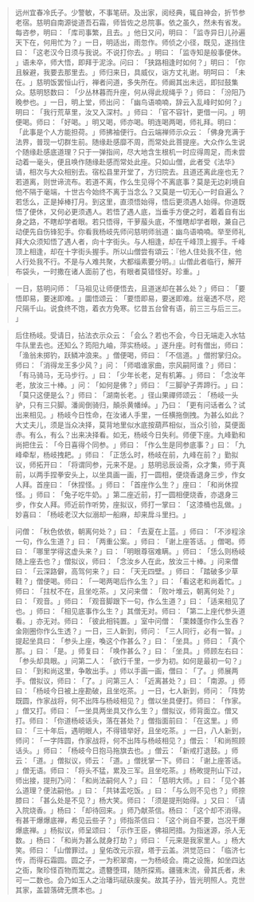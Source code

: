 > 远州宜春冷氏子。少警敏，不事笔研。及出家，阅经典，辄自神会，折节参老宿。慈明自南源徙道吾石霜，师皆佐之总院事。依之虽久，然未有省发。每咨参，明曰：​「库司事繁，且去。​」他日又问，明曰：​「监寺异日儿孙遍天下在，何用忙为？​」一日，明适出，雨忽作。师侦之小径，既见，遂挡住曰：​「这老汉今日须与我说。不说打你去。​」明曰：​「监寺知是般事便休。​」语未卒，师大悟，即拜于泥涂。问曰：​「狭路相逢时如何？​」明曰：​「你且躲避，我要去那里去。​」师归来日，具威仪，诣方丈礼谢。明呵曰：​「未在。​」慈明饭罢恒山行，禅者问道，多失所在。师阚其出未远，即挝鼓集众。慈明怒数曰：​「少丛林暮而升座，何从得此规绳乎？​」师曰：​「汾阳乃晚参也。​」一日，明上堂，师出问：​「幽鸟语喃喃，辞云入乱峰时如何？​」明曰：​「我行荒草里，汝又入深村。​」师曰：​「官不容针，更借一问。​」明便喝。师曰：​「好喝。​」明又喝，师亦喝。明连喝两喝，师礼拜。明曰：​「此事是个人方能担荷。​」师拂袖便行。白云端禅师示众云：​「佛身充满于法界，普现一切群生前。随缘赴感靡不周，而常处此菩提座。大众作么生说个随缘赴感底道理？只于一弹指间，尽大地含生根机一时应得周足，而未尝动着一毫头，便且唤作随缘赴感而常处此座。只如山僧，此者受《法华》请，相次与大众相别去。宿松县里开堂了，方归院去。且道还离此座也无？若道离，则世谛流布。若道不离，作么生见得个不离底事？莫是无边刹境自他不隔于毫端，十世古今始终不离于当念么？又莫是一切无心一时自遍么？若恁么，正是掉棒打月。到这里，直须悟始得，悟后更须遇人始得。你道既悟了便休，又何必更须遇人。若悟了遇人底，当垂手方便之时，着着自有出身之路，不瞎却学者眼。若只悟得，干萝菔头底，不惟瞎却学者眼，兼自己动便先自伤锋犯手。你看我杨岐先师问慈明师翁道：幽鸟语喃喃。举至师礼拜大众须知悟了遇人者，向十字街头。与人相逢，却在千峰顶上握手。千峰顶上相逢，却在十字街头握手。所以山僧尝有頌云：『他人住处我不住，他人行处我不行。不是与人难共聚，大都缁素要分明。』山僧此者临行，解开布袋头，一时撒在诸人面前了也，有眼者莫错怪好。珍重。​」

> 一日，慈明问师：​「马祖见让师便悟去，且道迷却在甚么处？​」师曰：​「要悟即易，要迷即难。​」圜悟颂云：​「要悟即易，要迷即难。丝毫透不尽，咫尺隔千山。说食终不饱，着衣方免寒。忆昔五台曾有语，前三三与后三三。​」

> 后住杨岐。受请日，拈法衣示众云：​「会么？若也不会，今日无端走入水牯牛队里去也。还知么？筠阳九岫，萍实杨岐。​」遂升座。时有僧出，师曰：​「渔翁未掷钓，跃鳞冲浪来。​」僧便喝，师曰：​「不信道。​」僧拊掌归众。师曰：​「消得龙王多少风？​」问：​「师唱谁家曲，宗风嗣阿谁？​」师曰：​「有马骑马，无马步行。​」曰：​「少年长老，足有机筹。​」师曰：​「念汝年老，放汝三十棒。​」问：​「如何是佛？​」师曰：​「三脚驴子弄蹄行。​」曰：​「莫只这便是么？​」师曰：​「湖南长老。​」径山果禪师颂云：​「杨岐一头驴，只有三只脚。潘阆倒骑归，顛杀黄幡绰。​」乃曰：​「更有问话者么？试出来相见。​」杨岐今日性命，在汝诸人手里，一任横拖倒拽。为甚么如此？大丈夫儿，须是当众决择，莫背地里似水底按葫芦相似，当众引验，莫便面赤。有么，有么？出来决择看。如无，杨岐今日失利。师便下座。九峰勤和尚把住云：​「今日喜得个同参。​」师曰：​「作么生是同参底事？​」曰：​「九峰牵犁，杨岐拽耙。​」师曰：​「正恁么时，杨岐在前，九峰在前？​」勤拟议，师拓开曰：​「将谓同参，元来不是。​」慈明忌辰设斋，众才集，师于真前，以两手捏拳安头上，以坐具画一画，打一圆相，便烧香退身三步，作女人拜。首座曰：​「休捏怪。​」师曰：​「首座作么生？​」座曰：​「和尚休捏怪。​」师曰：​「兔子吃牛奶。​」第二座近前，打一圆相便烧香，亦退身三步，作女人拜。师近前作听势，座拟议，师打一掌曰：​「这漆桶也乱做。​」妙喜曰：​「杨岐老汉大似溺却一船麻，却来戽斗里扫。​」

> 问僧：​「秋色依依，朝离何处？​」曰：​「去夏在上蓝。​」师曰：​「不涉程涂一句，作么生道？​」曰：​「两重公案。​」师曰：​「谢上座答话。​」僧喝。师曰：​「哪里学得这虚头来？​」曰：​「明眼尊宿难瞒。​」师曰：​「恁么则杨岐随上座去也？​」僧拟议，师曰：​「念汝乡人在此，放汝三十棒。​」问来僧曰：​「云深路僻，高驾何来？​」曰：​「天无四壁。​」师曰：​「踏破多少草鞋？​」僧便喝。师曰：​「一喝两喝后作么生？​」曰：​「看这老和尚着忙。​」师曰：​「拄杖不在，且坐吃茶。​」又问来僧：​「败叶堆云，朝离何处？​」曰：​「观音。​」师曰：​「观音脚跟下一句，作么生道？​」曰：​「适来相见了也。​」师曰：​「相见底事作么生？​」其僧无对。师曰：​「第二上座代参头道看。​」亦无对。师曰：​「彼此相钝置。​」室中问僧：​「栗棘蓬你作么生吞？金刚圈你作么生透？​」一日，三人新到，师问：​「三人同行，必有一智。​」提起坐具曰：​「参头上座，喚这个作甚么？​」曰：​「坐具。​」师曰：​「真个那。​」曰：​「是。​」师复曰：​「唤作甚么？​」曰：​「坐具。​」师顾左右曰：​「参头却具眼。​」问第二人：​「欲行千里，一步为初。如何是最初一句？​」曰：​「到和尚这里，争敢出手。​」师以手画一画，僧曰：​「了。​」师展两手。僧拟议，师曰：​「了。​」问第三人：​「近离甚处？​」曰：​「南源。​」师曰：​「杨岐今日被上座勘破，且坐吃茶。​」一日，七人新到，师问：​「阵势既圆，作家战将，何不出阵与杨岐相见？​」僧以坐具便打。师曰：​「作家。​」僧又打。师曰：​「一坐具两坐具又作么生？​」僧拟议，师背面立。僧又打。师曰：​「你道杨岐话头，落在甚处？​」僧指面前曰：​「在这里。​」师曰：​「三十年后，遇明眼人，不得错举好，且坐吃茶。​」一日，八人新到，师问：​「一字阵圆，作家战将，何不出阵与杨岐相见？​」僧云：​「和尚照顾话头。​」师曰：​「杨岐今日抱马拖旗去也。​」僧云：​「新戒打退鼓。​」师云：​「道。​」僧拟议，师云：​「道。​」僧抚掌一下。师曰：​「谢上座答话。​」僧无语。师曰：​「将头不猛，累及三军。且坐吃茶。​」杨畋提刑山下过，师出接，提刑乃问：​「和尚法嗣何人？​」曰：​「慈明大师。​」曰：​「见个甚么道理？便法嗣他。​」曰：​「共钵盂吃饭。​」曰：​「与么则不见也？​」师捺膝曰：​「甚么处是不见？​」杨大笑。师曰：​「须是提刑始得。​」又曰：​「请入院烧香。​」杨曰：​「却待回来。​」师乃献茶信。杨曰：​「这个却不消得。有甚干爆爆底禅，希见云些子？​」师指茶信曰：​「这个尚自不要，岂况干爆爆底禅。​」杨拟议，师呈颂曰：​「示作王臣，佛祖罔措。为指迷源，杀人无数。​」杨曰：​「和尚为甚么就身打劫？​」师曰：​「元来是我家里人。​」杨大笑。师曰：​「山僧罪过。​」皇佑改元示寂，塔于云盖。洪觉范曰：​「临济七传，而得石霜圆。圆之子，一为积翠南，一为杨岐会。南之设施，如坐四达之衙，聚珍怪百物而鬻之。遗簪堕珥，随所探焉。疆骚末流，骨其氏者，未可一二数也。会乃如玉人之治璠玙碔砆废矣。故其子孙，皆光明照人。克世其家，盖碧落碑无赝本也。​」


